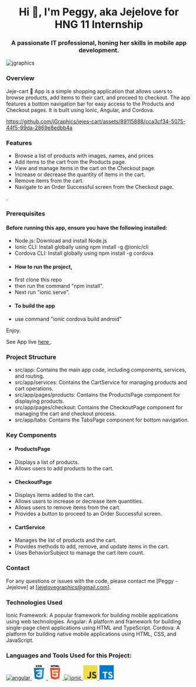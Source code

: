 <h1 align="center">Hi 👋, I'm Peggy, aka Jejelove for HNG 11 Internship</h1>
<h3 align="center">A passionate IT professional, honing her skills in mobile app development.</h3>

<p align="left"> <img src="https://komarev.com/ghpvc/?username=jgraphics&label=Profile%20views&color=0e75b6&style=flat" alt="jgraphics" /> </p>

<h3 align="left">Overview</h3>
<p align="left">
  Jeje-cart 🛒 App is a simple shopping application that allows users to browse products, add items to their cart, and proceed to checkout. The app features a bottom navigation bar for easy access to the Products and Checkout pages. It is built using Ionic, Angular, and Cordova.
</p>


https://github.com/jGraphics/jejes-cart/assets/89115888/cca3cf34-5075-44f5-99da-2869e8edbb4a

<h3 align="left">Features </h3>
<ul>
<li>Browse a list of products with images, names, and prices</li>
<li>Add items to the cart from the Products page. </li>
<li>View and manage items in the cart on the Checkout page. </li>
<li>Increase or decrease the quantity of items in the cart. </li>
<li>Remove items from the cart. </li>
<li> Navigate to an Order Successful screen from the Checkout page.</li>
</ul>.


<h3 align="left">Prerequisites </h3>
<h4>Before running this app, ensure you have the following installed:</h4>

<ul>
<li>Node.js: Download and install Node.js</li>
<li>Ionic CLI: Install globally using npm install -g @ionic/cli </li>
<li>Cordova CLI: Install globally using npm install -g cordova </li>
<h4><li>How to run the project,</li></h4>
<li>first clone this repo</li>
<li>then run the command "npm install". </li>
<li>Next run "ionic serve".</li>

<h4><li>To build the app </li></h4>
<li>use command "ionic cordova build android"</li>
</ul>

Enjoy.


See App live <a href="https://appetize.io/app/dwujbdm6chbe7iejbrdzhaqcqm?device=pixel7&osVersion=13.0" target="_blank" rel="noreferrer">here </a>.


<h3 align="left">Project Structure</h3>
<ul>
<li>src/app: Contains the main app code, including components, services, and routing.</li>
<li>src/app/services: Contains the CartService for managing products and cart operations.</li>
<li>src/app/pages/products: Contains the ProductsPage component for displaying products.</li>
<li>src/app/pages/checkout: Contains the CheckoutPage component for managing the cart and checkout process.</li>
<li>src/app/tabs: Contains the TabsPage component for bottom navigation.</li>
</ul>

<h3 align="left">Key Components</h3>
<ul>
<h4><li>ProductsPage</li></h4>
<li>Displays a list of products.</li>
<li>Allows users to add products to the cart.</li>
  
<h4><li>CheckoutPage</li></h4>
<li>Displays items added to the cart.</li>
<li>Allows users to increase or decrease item quantities.</li>
<li>Allows users to remove items from the cart.</li>
<li>Provides a button to proceed to an Order Successful screen.</li>
  
<h4><li>CartService</li></h4>
<li>Manages the list of products and the cart.</li>
<li>Provides methods to add, remove, and update items in the cart.</li>
<li>Uses BehaviorSubject to manage the cart item count.</li>
</ul>
<h3>Contact</h3>

For any questions or issues with the code, please contact me [Peggy - Jejelove] at [jejelovegraphics@gmail.com].


<h3 align="left">Technologies Used</h3>
Ionic Framework: A popular framework for building mobile applications using web technologies.
Angular: A platform and framework for building single-page client applications using HTML and TypeScript.
Cordova: A platform for building native mobile applications using HTML, CSS, and JavaScript.

<h3 align="left">Languages and Tools Used for this Project:</h3>
<p align="left"> <a href="https://angular.io" target="_blank" rel="noreferrer"> <img src="https://angular.io/assets/images/logos/angular/angular.svg" alt="angular" width="40" height="40"/> </a> <a href="https://www.w3schools.com/css/" target="_blank" rel="noreferrer"> <img src="https://raw.githubusercontent.com/devicons/devicon/master/icons/css3/css3-original-wordmark.svg" alt="css3" width="40" height="40"/> </a> <a href="https://www.w3.org/html/" target="_blank" rel="noreferrer"> <img src="https://raw.githubusercontent.com/devicons/devicon/master/icons/html5/html5-original-wordmark.svg" alt="html5" width="40" height="40"/> </a> <a href="https://ionicframework.com" target="_blank" rel="noreferrer"> <img src="https://upload.wikimedia.org/wikipedia/commons/d/d1/Ionic_Logo.svg" alt="ionic" width="40" height="40"/> </a> <a href="https://developer.mozilla.org/en-US/docs/Web/JavaScript" target="_blank" rel="noreferrer"> <img src="https://raw.githubusercontent.com/devicons/devicon/master/icons/javascript/javascript-original.svg" alt="javascript" width="40" height="40"/> </a> <a href="https://www.typescriptlang.org/" target="_blank" rel="noreferrer"> <img src="https://raw.githubusercontent.com/devicons/devicon/master/icons/typescript/typescript-original.svg" alt="typescript" width="40" height="40"/> </a> </p>
